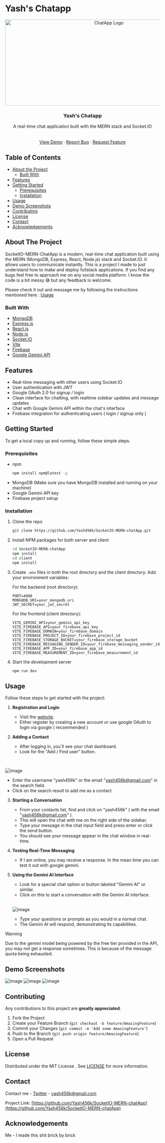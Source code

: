 # Yash's Chatapp

<p align="center">
  <a href="https://github.com/Yash456k/SocketIO-MERN-chatApp">
    <img src="https://github.com/user-attachments/assets/08063af3-f8ec-4156-8755-4a965683fc56" alt="ChatApp Logo" width="660" height="280">
  </a>

  <h3 align="center">Yash's Chatapp</h3>

  <p align="center">
    A real-time chat application built with the MERN stack and Socket.IO
    <br />
    <br />
    <br />
    <a href="https://socket-io-mern-chat-app.vercel.app/">View Demo</a>
    ·
    <a href="https://github.com/Yash456k/SocketIO-MERN-chatApp/issues">Report Bug</a>
    ·
    <a href="https://github.com/Yash456k/SocketIO-MERN-chatApp/issues">Request Feature</a>
  </p>
</p>

## Table of Contents

- [About the Project](#about-the-project)
  - [Built With](#built-with)
- [Features](#features)
- [Getting Started](#getting-started)
  - [Prerequisites](#prerequisites)
  - [Installation](#installation)
- [Usage](#usage)
- [Demo Screenshots](#demo-screenshots)
- [Contributing](#contributing)
- [License](#license)
- [Contact](#contact)
- [Acknowledgements](#acknowledgements)

## About The Project



SocketIO-MERN-ChatApp is a modern, real-time chat application built using the MERN (MongoDB, Express, React, Node.js) stack and Socket.IO. It allows users to communicate instantly. This is a project I made to just understand how to make and deploy fullstack applications. If you find any bugs feel free to approach me on any social media platform. I know the code is a bit messy 😅 but any feedback is welcome.


Please check it out and message me by following the instructions mentioned here : [Usage](#usage)
### Built With

* [MongoDB](https://www.mongodb.com/)
* [Express.js](https://expressjs.com/)
* [React.js](https://reactjs.org/)
* [Node.js](https://nodejs.org/)
* [Socket.IO](https://socket.io/)
* [Vite](https://vitejs.dev/)
* [Firebase](https://firebase.google.com/)
* [Google Gemini API](https://ai.google.dev/)

## Features

* Real-time messaging with other users using Socket.IO
* User authentication with JWT
* Google OAuth 2.0 for signup / login
* Clean interface for chatting, with realtime sidebar updates and message updates
* Chat with Google Gemini API within the chat's interface
* Firebase integration for authenticating users ( login / signup only )

## Getting Started

To get a local copy up and running, follow these simple steps.

### Prerequisites

* npm
  ```sh
  npm install npm@latest -g
  ```
* MongoDB (Make sure you have MongoDB installed and running on your machine)
* Google Gemini API key
* Firebase project setup

### Installation

1. Clone the repo
   ```sh
   git clone https://github.com/Yash456k/SocketIO-MERN-chatApp.git
   ```
2. Install NPM packages for both server and client
   ```sh
   cd SocketIO-MERN-chatApp
   npm install
   cd client
   npm install
   ```
3. Create `.env` files in both the root directory and the client directory. Add your environment variables:

   For the backend (root directory):
   ```
   PORT=4000
   MONGODB_URI=your_mongodb_uri
   JWT_SECRET=your_jwt_secret
   ```

   For the frontend (client directory):
   ```
   VITE_GEMINI_API=your_gemini_api_key
   VITE_FIREBASE_API=your_firebase_api_key
   VITE_FIREBASE_DOMAIN=your_firebase_domain
   VITE_FIREBASE_PROJECT_ID=your_firebase_project_id
   VITE_FIREBASE_STORAGE_BUCKET=your_firebase_storage_bucket
   VITE_FIREBASE_MESSAGING_SENDER_ID=your_firebase_messaging_sender_id
   VITE_FIREBASE_APP_ID=your_firebase_app_id
   VITE_FIREBASE_MEASUREMENT_ID=your_firebase_measurement_id
   ```

4. Start the development server
   ```sh
   npm run dev
   ```

## Usage


Follow these steps to get started with the project:

1. **Registration and Login**
   - Visit the [website](https://socket-io-mern-chat-app.vercel.app/).
   - Either register by creating a new account or use google OAuth to login via google ( recommended )

2. **Adding a Contact**
   - After logging in, you'll see your chat dashboard.
   - Look for the "Add / Find user" button.
<br/>

![image](https://github.com/user-attachments/assets/0a984f5a-6351-48b3-b09b-aa65e042c880)
   - Enter the username "yash456k" or the email "yash456k@gmail.com" in the search field.
   - Click on the search result to add me as a contact.


3. **Starting a Conversation**
   - From your contacts list, find and click on "yash456k" ( with the email "yash456k@gmail.com" ).
   - This will open the chat with me on the right side of the sidebar.
   - Type your message in the chat input field and press enter or click the send button.
   - You should see your message appear in the chat window in real-time.

4. **Testing Real-Time Messaging**
   - If I am online, you may receive a response. In the mean time you can test it out with google gemini.

5. **Using the Gemini AI Interface**
   - Look for a special chat option or button labeled "Gemini AI" or similar.
   - Click on this to start a conversation with the Gemini AI interface.
   <br>

   ![image](https://github.com/user-attachments/assets/c10008cf-a1d3-434c-a019-453c072e04c1)

   - Type your questions or prompts as you would in a normal chat.
   - The Gemini AI will respond, demonstrating its capabilities.

> [!WARNING]  
> Due to the gemini model being powered by the free tier provided in the API, you may not get a response sometimes. This is because of the message quota being exhausted.

   


## Demo Screenshots

![image](https://github.com/user-attachments/assets/e1bfcd05-dc0b-4447-9071-fa14aafe6e67)
![image](https://github.com/user-attachments/assets/84019a7f-59e6-4cef-89b2-15e4f2ed024c)
![image](https://github.com/user-attachments/assets/3b15937a-b18e-4eab-99b1-708f280c68d6)

## Contributing

Any contributions to this project are **greatly appreciated**.

1. Fork the Project
2. Create your Feature Branch (`git checkout -b feature/AmazingFeature`)
3. Commit your Changes (`git commit -m 'Add some AmazingFeature'`)
4. Push to the Branch (`git push origin feature/AmazingFeature`)
5. Open a Pull Request

## License

Distributed under the MIT License . See [LICENSE](https://github.com/Yash456k/SocketIO-MERN-chatApp/blob/main/LICENSE) for more information.

## Contact

Contact me - [Twitter](https://x.com/yash654k) - yash456k@gmail.com

Project Link: [https://github.com/Yash456k/SocketIO-MERN-chatApp](https://github.com/Yash456k/SocketIO-MERN-chatApp)

## Acknowledgements

Me - I made this shit brick by brick
